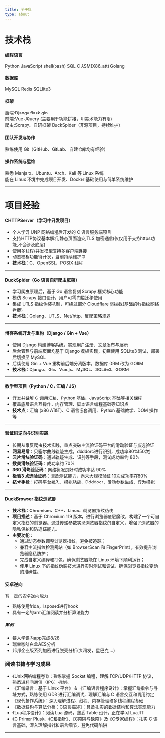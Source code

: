```yaml
---
title: 关于我
type: about
---
```


# 技术栈
#### 编程语言
Python JavaScript shell(bash) SQL C ASM(X86_att) Golang<br>
#### 数据库
MySQL Redis SQLlite3
#### 框架
后端:Django flask gin<br>
前端:Vue JQuery (主要用于功能拼接，UI美术能力有限)<br>
爬虫:Scrapy、自研框架 DuckSpider（开源项目，持续维护）<br>
#### 团队开发与协作
熟练使用 Git（GitHub、GitLab、自建仓库均有经验）<br>
#### 操作系统与运维
熟悉 Manjaro、Ubuntu、Arch、Kali 等 Linux 系统<br>
能在 Linux 环境中完成项目开发、Docker 基础使用与简单系统维护<br>

---
# 项目经验
#### CHTTPServer（学习中开发项目）
- 个人学习 UNP 网络编程后开发的 C 语言服务端项目
- 支持HTTP协议基本解析,静态页面渲染,TLS 加密通信(仅仅用于支持https功能,不会涉及底层)
- 使用多线程/并发模型支持多客户端连接
- 动态模板功能待开发，当前持续维护中
- **技术栈**：C、OpenSSL、POSIX 线程
---
#### DuckSpider（Go 语言自研爬虫框架）
- 学习爬虫原理后，基于 Go 语言复刻 Scrapy 框架核心功能
- 模仿 Scrapy 接口设计，用户可零门槛迁移使用
- 集成 UTLS 指纹伪装机制，可绕过部分 Cloudflare 弱拦截(基础的tls指纹网络拦截)
- **技术栈**：Golang、UTLS、Net/http、反爬策略规避
---
#### 博客系统开发与重构（Django / Gin + Vue）
- 使用 Django 构建博客系统，实现用户注册、文章发布与展示
- 后台管理与前端页面均基于 Django 模板实现，初期使用 SQLite3 测试，部署后切换至 MySQL
- 后续使用 Gin + Vue 重构前后端分离版本，数据库 ORM 改为 GORM
- **技术栈**：Django、Gin、Vue.js、MySQL、SQLite3、GORM
---
#### 教学型项目（Python / C / 汇编 / JS）
- 开发并讲解 C 调用汇编、Python 基础、JavaScript 基础等相关课程
- 覆盖底层语言互操作、内存管理、脚本语言编程基础等知识点
- **技术点**：汇编 (x86 AT&T)、C 语言嵌套调用、Python 基础教学、DOM 操作等
---
#### 验证码逆向与识别实践
- 长期从事反爬虫技术实践，重点突破主流验证码平台的滑动验证与点选验证
- **网易易盾**：贝塞尔曲线轨迹生成，ddddorc进行识别，成功率80%(50次)
- **云片滑块验证码**：通过轨迹生成、识别等手段，测试成功率约 80%
- **数美滑块验证码**：成功率约 70%
- **360 滑块验证码**：网络状况良好时成功率达 90%
- **极验3 点选验证码**：具备测试能力，尚未大规模验证 10次成功率在80%
- **技术手段**：打码平台接入、模拟轨迹、Ddddocr、滑动参数生成、行为模拟
---
#### DuckBrowser 指纹浏览器
- **技术栈**：Chromium、C++、Linux、浏览器指纹伪装
- **项目描述**：基于 Chromium 119 版本，进行浏览器底层魔改，构建了一个可自定义指纹的浏览器。通过传递参数实现浏览器指纹的自定义，增强了浏览器的隐私保护和防追踪能力。
- **主要功能**：
    - 通过动态参数调整浏览器指纹，避免被追踪；
    - 兼容主流指纹检测网站（如 BrowserScan 和 FingerPrint），有效提升浏览器隐私防护；
    - 完成自定义编译和打包，确保浏览器能在 Linux 环境下顺利运行；
    - 使用 Linux 下的指纹伪装技术进行实时测试和调试，确保浏览器指纹变动的准确性。
#### 安卓逆向
有一定的安卓逆向能力
- 熟练使用frida，lsposed进行hook
- 具有一定的arm汇编阅读并分析算法能力
##### 案例
- 猿人学课内app完成8/28
- 瑞幸咖啡白盒AES分析
- 邦邦企业版系列加密进行脱壳分析(大润发，星巴克 ...)

### 阅读书籍与学习成果

- 《Unix网络编程卷1》：熟练掌握 Socket 编程，理解 TCP/UDP/HTTP 协议，熟悉进程间通信（IPC）机制。
- 《汇编语言：基于 Linux 平台》 & 《汇编语言程序设计》：掌握汇编指令与寻址方式，熟练使用 GDB 进行汇编调试，理解汇编与 C 语言交互和调用约定
- 《现代操作系统》：深入理解进程、线程、内存管理和多线程编程基础
- 《数据结构与算法分析：C语言描述》：具备扎实的数据结构和算法实现能力
- 《Lua程序设计》：阅读 Lua 源码，熟悉 Table 设计，正在学习 LuaJIT
- 《C Primer Plus》、《C和指针》、《C陷阱与缺陷》及《C专家编程》：扎实 C 语言基础，深入理解指针和语言细节，避免代码陷阱
---
